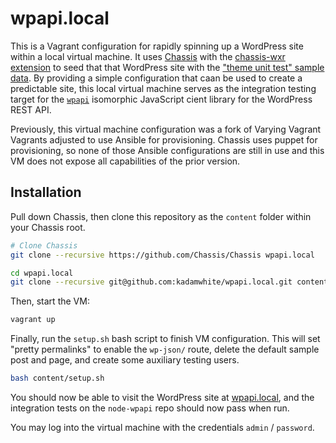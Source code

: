 # wpapi.local

This is a Vagrant configuration for rapidly spinning up a WordPress site within a local virtual machine. It uses [Chassis](http://docs.chassis.io/en/) with the [chassis-wxr extension](https://github.com/kadamwhite/chassis-wxr) to seed that that WordPress site with the ["theme unit test" sample data](https://codex.wordpress.org/Theme_Unit_Test?utm_source=twitterfeed). By providing a simple configuration that caan be used to create a predictable site, this local virtual machine serves as the integration testing target for the [`wpapi`](https://github.com/wp-api/node-wpapi) isomorphic JavaScript cient library for the WordPress REST API.

Previously, this virtual machine configuration was a fork of Varying Vagrant Vagrants adjusted to use Ansible for provisioning. Chassis uses puppet for provisioning, so none of those Ansible configurations are still in use and this VM does not expose all capabilities of the prior version.

## Installation

Pull down Chassis, then clone this repository as the `content` folder within your Chassis root.

```bash
# Clone Chassis
git clone --recursive https://github.com/Chassis/Chassis wpapi.local

cd wpapi.local
git clone --recursive git@github.com:kadamwhite/wpapi.local.git content
```

Then, start the VM:

```bash
vagrant up
```

Finally, run the `setup.sh` bash script to finish VM configuration. This will set "pretty permalinks" to enable the `wp-json/` route, delete the default sample post and page, and create some auxiliary testing users.

```bash
bash content/setup.sh
```

You should now be able to visit the WordPress site at [wpapi.local](http://wpapi.local), and the integration tests on the `node-wpapi` repo should now pass when run.

You may log into the virtual machine with the credentials `admin` / `password`.
